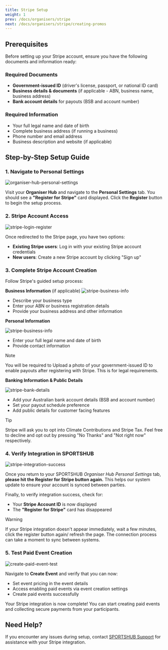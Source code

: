 ```yaml
---
title: Stripe Setup
weight: 1
prev: /docs/organisers/stripe
next: /docs/organisers/stripe/creating-promos
---
```


## Prerequisites

Before setting up your Stripe account, ensure you have the following documents and information ready:

### Required Documents

- **Government-issued ID** (driver's license, passport, or national ID card)
- **Business details & documents** (if applicable - ABN, business name, business address)
- **Bank account details** for payouts (BSB and account number)

### Required Information

- Your full legal name and date of birth
- Complete business address (if running a business)
- Phone number and email address
- Business description and website (if applicable)

## Step-by-Step Setup Guide

### 1. Navigate to Personal Settings

![organiser-hub-personal-settings](/images/docs/organisers/stripe/organiser-hub-personal-settings.png)

Visit your **Organiser Hub** and navigate to the **Personal Settings** tab. You should see a **"Register for Stripe"** card displayed. Click the **Register** button to begin the setup process.

### 2. Stripe Account Access

![stripe-login-register](/images/docs/organisers/stripe/stripe-login-register.png)

Once redirected to the Stripe page, you have two options:

- **Existing Stripe users**: Log in with your existing Stripe account credentials
- **New users**: Create a new Stripe account by clicking "Sign up"

### 3. Complete Stripe Account Creation

Follow Stripe's guided setup process:

**Business Information** (if applicable)
![stripe-business-info](/images/docs/organisers/stripe/stripe-business-info.jpg)

- Describe your business type
- Enter your ABN or business registration details
- Provide your business address and other information

**Personal Information**

![stripe-business-info](/images/docs/organisers/stripe/stripe-personal-info.jpg)

- Enter your full legal name and date of birth
- Provide contact information

> [!NOTE]
> You will be required to Upload a photo of your government-issued ID to enable payouts after registering with Stripe. This is for legal requirements.

**Banking Information & Public Details**

![stripe-bank-details](/images/docs/organisers/stripe/stripe-bank-info.jpg)

- Add your Australian bank account details (BSB and account number)
- Set your payout schedule preference
- Add public details for customer facing features

> [!TIP]
> Stripe will ask you to opt into Climate Contributions and Stripe Tax. Feel free to decline and opt out by pressing "No Thanks" and "Not right now" respectively.

### 4. Verify Integration in SPORTSHUB

![stripe-integration-success](/images/docs/organisers/stripe/stripe-integration-success.png)

Once you return to your SPORTSHUB _Organiser Hub Personal Settings_ tab, **please hit the Register for Stripe button again.** This helps our system update to ensure your account is synced between parties.

Finally, to verify integration success, check for:

- Your **Stripe Account ID** is now displayed
- The **"Register for Stripe"** card has disappeared

> [!WARNING]
> If your Stripe integration doesn't appear immediately, wait a few minutes, click the register button again/ refresh the page. The connection process can take a moment to sync between systems.

### 5. Test Paid Event Creation

![create-paid-event-test](/images/docs/organisers/stripe/create-paid-event-test.png)

Navigate to **Create Event** and verify that you can now:

- Set event pricing in the event details
- Access enabling paid events via event creation settings
- Create paid events successfully

Your Stripe integration is now complete! You can start creating paid events and collecting secure payments from your participants.

## Need Help?

If you encounter any issues during setup, contact [SPORTSHUB Support](/docs/contact-us) for assistance with your Stripe integration.

